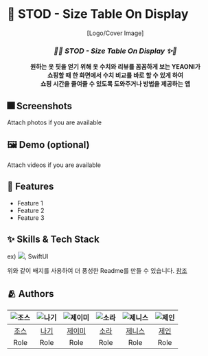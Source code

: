 # :iphone: STOD - Size Table On Display
<div align="center">
[Logo/Cover Image]

### _**💃✨ STOD - Size Table On Display ✨🧚**_
 **원하는 옷 핏을 얻기 위해 옷 수치와 리뷰를 꼼꼼하게 보는 YEAONI가</br>
쇼핑할 때 한 화면에서 수치 비교를 바로 할 수 있게 하여</br>
쇼핑 시간을 줄여줄 수 있도록 도와주거나 방법을 제공하는 앱**


 </div>


## :fireworks: Screenshots

Attach photos if you are available

## :framed_picture: Demo (optional)

Attach videos if you are available


## :pushpin: Features

- Feature 1
- Feature 2
- Feature 3


## :sparkles: Skills & Tech Stack

ex) <img src="https://img.shields.io/badge/Swift-FA7343?style=flat&logo=Swift&logoColor=white"/>, SwiftUI

위와 같이 배지를 사용하여 더 풍성한 Readme를 만들 수 있습니다.
[참조](https://shields.io/)


## :people_hugging: Authors
</div>
</details>







|![조스](https://github.com/DeveloperAcademy-POSTECH/2024-MC2-M1-PrincessMaker/assets/87518742/da31e166-6ca2-4ef7-a306-9fd3147eea28)|![나기](https://github.com/DeveloperAcademy-POSTECH/2024-MC2-M1-PrincessMaker/assets/87518742/3e74f117-7b91-479a-9bdd-18672692e070)|![제이미](https://github.com/DeveloperAcademy-POSTECH/2024-MC2-M1-PrincessMaker/assets/87518742/9f51e6b6-7cac-4da2-bbdd-5cd661c4a985)|![소라](https://github.com/DeveloperAcademy-POSTECH/2024-MC2-M1-PrincessMaker/assets/87518742/73fccd7a-205a-4afc-89d7-cd16d060ace8)|![제니스](https://github.com/DeveloperAcademy-POSTECH/2024-MC2-M1-PrincessMaker/assets/87518742/793c7431-535f-4e29-82df-59498899dfb1)|![제인](https://github.com/DeveloperAcademy-POSTECH/2024-MC2-M1-PrincessMaker/assets/87518742/705f3d48-8ab1-444a-a5f5-5474ca2d4faa)|
|:----:|:----:|:----:|:----:|:----:|:----:|
|[조스](https://github.com/Cindy7878)|[나기](https://github.com/Naknakk)|[제이미](https://github.com/TakeMos)|[소라](https://github.com/yejinkang1025)|[제니스](https://github.com/zenith0001)|[제인](https://github.com/darongzzang)|
|Role|Role|Role|Role|Role|Role|

<br>
